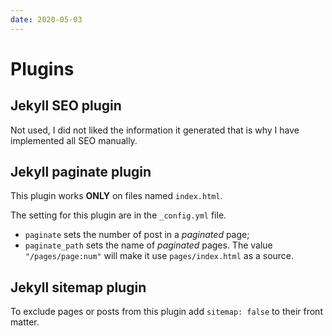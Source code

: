 ```yaml
---
date: 2020-05-03
---
```


# Plugins

## Jekyll SEO plugin

Not used, I did not liked the information it generated that is why I have implemented all SEO manually.

## Jekyll paginate plugin

This plugin works **ONLY** on files named `index.html`.

The setting for this plugin are in the `_config.yml` file.

- `paginate` sets the number of post in a *paginated* page;
- `paginate_path` sets the name of *paginated* pages. The value `"/pages/page:num"` will make it use `pages/index.html` as a source.

## Jekyll sitemap plugin

To exclude pages or posts from this plugin add `sitemap: false` to their front matter.
